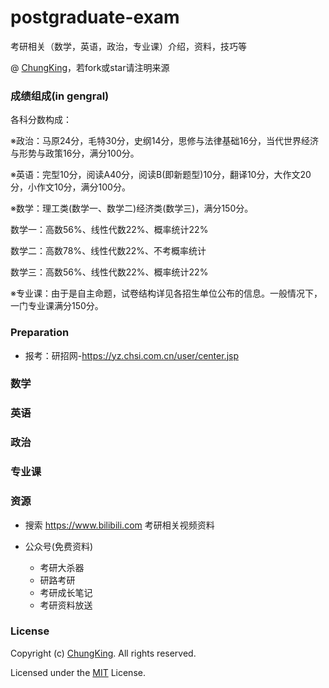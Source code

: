 # postgraduate-exam
考研相关（数学，英语，政治，专业课）介绍，资料，技巧等

@ [ChungKing](https://github.com/HuangCongQing/)，若fork或star请注明来源

### 成绩组成(in gengral)

各科分数构成：

※政治：马原24分，毛特30分，史纲14分，思修与法律基础16分，当代世界经济与形势与政策16分，满分100分。

※英语：完型10分，阅读A40分，阅读B(即新题型)10分，翻译10分，大作文20分，小作文10分，满分100分。

※数学：理工类(数学一、数学二)经济类(数学三)，满分150分。

数学一：高数56%、线性代数22%、概率统计22%

数学二：高数78%、线性代数22%、不考概率统计

数学三：高数56%、线性代数22%、概率统计22%

※专业课：由于是自主命题，试卷结构详见各招生单位公布的信息。一般情况下，一门专业课满分150分。


### Preparation

* 报考：研招网-https://yz.chsi.com.cn/user/center.jsp

### 数学

### 英语

### 政治

### 专业课

### 资源

* 搜索 https://www.bilibili.com 考研相关视频资料

* 公众号(免费资料)
    * 考研大杀器
    * 研路考研
    * 考研成长笔记
    * 考研资料放送







### License

Copyright (c) [ChungKing](https://github.com/HuangCongQing/). All rights reserved.

Licensed under the [MIT](./LICENSE) License.







